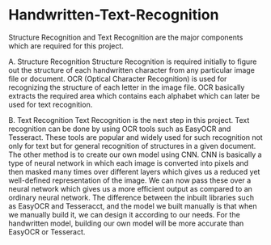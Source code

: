 # Handwritten-Text-Recognition
Structure Recognition and Text Recognition are the major components which are required for this project.

A. Structure Recognition
Structure Recognition is required initially to figure out the structure of each handwritten character from any particular image file or document.
OCR (Optical Character Recognition) is used for recognizing the structure of each letter in the image
file. OCR basically extracts the required area which contains each alphabet which can later be used for
text recognition.

B. Text Recognition
Text Recognition is the next step in this project. Text recognition can be done by using OCR tools such as EasyOCR and Tesseract. These tools are popular and widely used for such recognition not only for text but for general recognition of structures
in a given document. The other method is to create our own model using CNN.
CNN is basically a type of neural network in which each image is converted into pixels and then masked many times over different layers which gives us a reduced yet well-defined representation
of the image. We can now pass these over a neural network which gives us a more efficient output as
compared to an ordinary neural network. The difference between the inbuilt libraries such as EasyOCR and Tesseracct, and the model we built
manually is that when we manually build it, we can design it according to our needs. For the
handwritten model, building our own model will be more accurate than EasyOCR or Tesseract.
